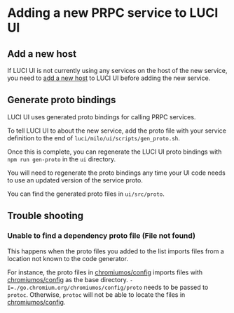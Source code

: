 # Adding a new PRPC service to LUCI UI

## Add a new host

If LUCI UI is not currently using any services on the host of the new service, you need to [add a new host](add_new_host.md) to LUCI UI before adding the new service.

## Generate proto bindings

LUCI UI uses generated proto bindings for calling PRPC services.

To tell LUCI UI to about the new service, add the proto file with your service definition to the end of `luci/milo/ui/scripts/gen_proto.sh`.

Once this is complete, you can regenerate the LUCI UI proto bindings with `npm run gen-proto` in the `ui` directory.

You will need to regenerate the proto bindings any time your UI code needs to use an updated version of the service proto.

You can find the generated proto files in `ui/src/proto`.

## Trouble shooting

### Unable to find a dependency proto file (File not found)

This happens when the proto files you added to the list imports files from a
location not known to the code generator.

For instance, the proto files in
[chromiumos/config](https://source.chromium.org/chromium/infra/infra_superproject/+/main:infra/go/src/go.chromium.org/chromiumos/config/proto/;drc=0caf1814ce046e09e14889aa86e16f1505e0962c) imports files with [chromiumos/config](https://source.chromium.org/chromium/infra/infra_superproject/+/main:infra/go/src/go.chromium.org/chromiumos/config/proto/;drc=0caf1814ce046e09e14889aa86e16f1505e0962c) as the base directory.
`-I=./go.chromium.org/chromiumos/config/proto` needs to be passed to `protoc`.
Otherwise, `protoc` will not be able to locate the files in [chromiumos/config](https://source.chromium.org/chromium/infra/infra_superproject/+/main:infra/go/src/go.chromium.org/chromiumos/config/proto/;drc=0caf1814ce046e09e14889aa86e16f1505e0962c).
